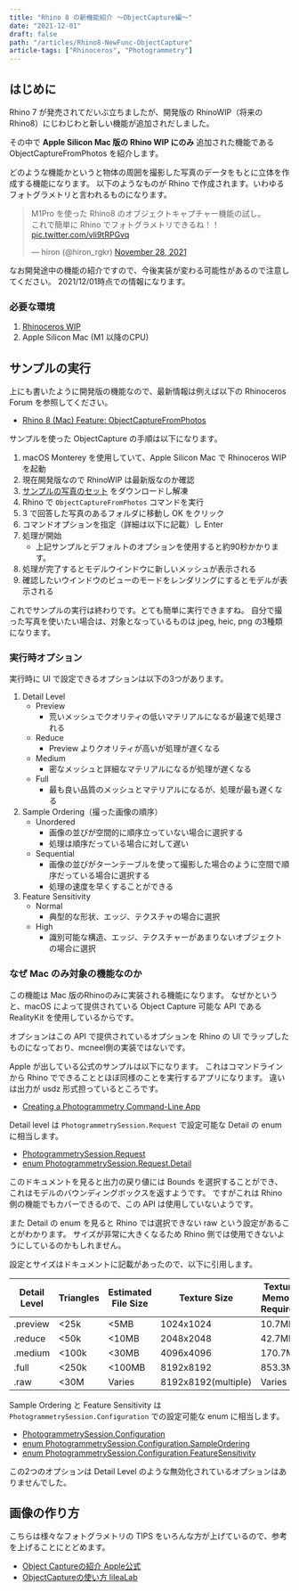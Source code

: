 ```yaml
---
title: "Rhino 8 の新機能紹介 〜ObjectCapture編〜"
date: "2021-12-01"
draft: false
path: "/articles/Rhino8-NewFunc-ObjectCapture"
article-tags: ["Rhinoceros", "Photogrammetry"]
---
```


## はじめに

Rhino 7 が発売されてだいぶ立ちましたが、開発版の RhinoWIP（将来のRhino8）にじわじわと新しい機能が追加されだしました。

その中で **Apple Silicon Mac 版の Rhino WIP にのみ** 追加された機能である ObjectCaptureFromPhotos を紹介します。

どのような機能かというと物体の周囲を撮影した写真のデータをもとに立体を作成する機能になります。
以下のようなものが Rhino で作成されます。いわゆるフォトグラメトリと言われるものになります。

<blockquote class="twitter-tweet" data-partner="tweetdeck"><p lang="ja" dir="ltr">M1Pro を使った Rhino8 のオブジェクトキャプチャー機能の試し。<br>これで簡単に Rhino でフォトグラメトリできるね！！ <a href="https://t.co/vli9tRPGvq">pic.twitter.com/vli9tRPGvq</a></p>&mdash; hiron (@hiron_rgkr) <a href="https://twitter.com/hiron_rgkr/status/1464805976142319618?ref_src=twsrc%5Etfw">November 28, 2021</a></blockquote>
<script async src="https://platform.twitter.com/widgets.js" charset="utf-8"></script>

なお開発途中の機能の紹介ですので、今後実装が変わる可能性があるので注意してください。
2021/12/01時点での情報になります。

### 必要な環境

1. [Rhinoceros WIP](https://www.rhino3d.com/download/rhino/wip) 
1. Apple Silicon Mac (M1 以降のCPU)


## サンプルの実行

上にも書いたように開発版の機能なので、最新情報は例えば以下の Rhinoceros Forum を参照してください。
- [Rhino 8 (Mac) Feature: ObjectCaptureFromPhotos](https://discourse.mcneel.com/t/rhino-8-mac-feature-objectcapturefromphotos/133086?u=hiron)

サンプルを使った ObjectCapture の手順は以下になります。

1. macOS Monterey を使用していて、Apple Silicon Mac で Rhinoceros WIP を起動
1. 現在開発版なので RhinoWIP は最新版なのか確認
1. [サンプルの写真のセット](https://files.mcneel.com/misc/Shoe-Photos.zip) をダウンロードし解凍
1. Rhino で `ObjectCaptureFromPhotos` コマンドを実行
1. 3 で回答した写真のあるフォルダに移動し OK をクリック
1. コマンドオプションを指定（詳細は以下に記載）し Enter
1. 処理が開始
    - 上記サンプルとデフォルトのオプションを使用すると約90秒かかります。
1. 処理が完了するとモデルウインドウに新しいメッシュが表示される
1. 確認したいウインドウのビューのモードをレンダリングにするとモデルが表示される

これでサンプルの実行は終わりです。とても簡単に実行できますね。
自分で撮った写真を使いたい場合は、対象となっているものは jpeg, heic, png の3種類になります。

### 実行時オプション

実行時に UI で設定できるオプションは以下の3つがあります。

1. Detail Level
    - Preview
        - 荒いメッシュでクオリティの低いマテリアルになるが最速で処理される
    - Reduce
        - Preview よりクオリティが高いが処理が遅くなる
    - Medium
        - 密なメッシュと詳細なマテリアルになるが処理が遅くなる
    - Full
        - 最も良い品質のメッシュとマテリアルになるが、処理が最も遅くなる
1. Sample Ordering（撮った画像の順序）
    - Unordered
        - 画像の並びが空間的に順序立っていない場合に選択する
        - 処理は順序だっている場合に対して遅い
    - Sequential
        - 画像の並びがターンテーブルを使って撮影した場合のように空間で順序だっている場合に選択する
        - 処理の速度を早くすることができる
1. Feature Sensitivity
    - Normal
        - 典型的な形状、エッジ、テクスチャの場合に選択
    - High
        - 識別可能な構造、エッジ、テクスチャーがあまりないオブジェクトの場合に選択

### なぜ Mac のみ対象の機能なのか

この機能は Mac 版のRhinoのみに実装される機能になります。
なぜかというと、macOS によって提供されている Object Capture 可能な API である RealityKit を使用しているからです。

オプションはこの API で提供されているオプションを Rhino の UI でラップしたものになっており、mcneel側の実装ではないです。

Apple が出している公式のサンプルは以下になります。
これはコマンドラインから Rhino でできることとほぼ同様のことを実行するアプリになります。
違いは出力が usdz 形式担っているところです。

- [Creating a Photogrammetry Command-Line App](https://developer.apple.com/documentation/realitykit/creating_a_photogrammetry_command-line_app)

Detail level は `PhotogrammetrySession.Request` で設定可能な Detail の enum に相当します。

- [PhotogrammetrySession.Request](https://developer.apple.com/documentation/realitykit/photogrammetrysession/request)
- [enum PhotogrammetrySession.Request.Detail](https://developer.apple.com/documentation/realitykit/photogrammetrysession/request/detail)

このドキュメントを見ると出力の戻り値には Bounds を選択することができ、これはモデルのバウンディングボックスを返すようです。
ですがこれは Rhino 側の機能でもカバーできるので、この API は使用していないようです。

また Detail の enum を見ると Rhino では選択できない raw という設定があることがわかります。
サイズが非常に大きくなるため Rhino 側では使用できないようにしているのかもしれません。

設定とサイズはドキュメントに記載があったので、以下に引用します。

|Detail Level|Triangles|Estimated File Size | Texture Size | Texture Memory Required |
| -- | -- | -- | -- | -- |
| .preview | <25k  | <5MB   | 1024x1024 |  10.7MB |
| .reduce  | <50k  | <10MB  | 2048x2048 |  42.7MB |
| .medium  | <100k | <30MB  | 4096x4096 | 170.7MB |
| .full    | <250k | <100MB | 8192x8192 | 853.3MB |
| .raw     | <30M  | Varies | 8192x8192(multiple) | Varies |


Sample Ordering と Feature Sensitivity は `PhotogrammetrySession.Configuration` での設定可能な enum に相当します。

- [PhotogrammetrySession.Configuration](https://developer.apple.com/documentation/realitykit/photogrammetrysession/configuration)
- [enum PhotogrammetrySession.Configuration.SampleOrdering
](https://developer.apple.com/documentation/realitykit/photogrammetrysession/configuration/sampleordering)
- [enum PhotogrammetrySession.Configuration.FeatureSensitivity
](https://developer.apple.com/documentation/realitykit/photogrammetrysession/configuration/featuresensitivity)

この2つのオプションは Detail Level のような無効化されているオプションはありませんでした。

## 画像の作り方

こちらは様々なフォトグラメトリの TIPS をいろんな方が上げているので、参考を上げることにとどめます。

- [Object Captureの紹介 Apple公式](https://developer.apple.com/jp/augmented-reality/object-capture/)
- [ObjectCaptureの使い方 lileaLab](https://lilea.net/lab/how-to-use-object-capture/)